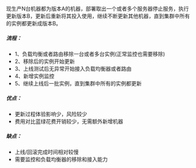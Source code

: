 现生产N台机器都为版本A的机器，部署取出一个或者多个服务器停止服务，执行更新版本B，更新后重新将其投入使用，继续不断更新其他机器，直到集群中所有的实例都更新成版本B。

##### 流程：

- 1、负载均衡或者路由移除一台或者多台实例(正常监控也需要移除)
- 2、移除后的实例开始更新
- 3、上线测试后无异常开始接入负载均衡器或者路由
- 4、新增实例监控
- 5、继续上线后一批实例，直到集群中所有的实例都更新

##### 优点：

- 更新过程体验影响少，风险较少
- 费用对比蓝绿花费开销较少，无需额外新增机器

##### 缺点：

- 上线/回滚完成时间相对较慢
- 需要监控和负载均衡器的移除和接入能力